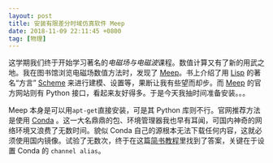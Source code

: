 ```yaml
---
layout: post
title: 安装有限差分时域仿真软件 Meep
date: 2018-11-09 22:11:45 +0800
tag: [物理]
---
```


这学期我们终于开始学习著名的*电磁场与电磁波*课程。数值计算又有了新的用武之地。我在图书馆浏览电磁场数值方法时，发现了 [Meep](https://meep.readthedocs.io/en/latest/)。书上介绍了用 [Lisp](https://en.wikipedia.org/wiki/Lisp_(programming_language)) 的著名“方言” [Scheme](https://en.wikipedia.org/wiki/Scheme_(programming_language)) 来进行建模、设置等，果断让我有些望而却步。而 [Meep](https://meep.readthedocs.io/en/latest/) 的官方网站则有 Python 接口，看起来友好得多。于是今天我抽时间准备安装。。。



Meep 本身是可以用`apt-get`直接安装，可是其 Python 库则不行。官网推荐方法是使用 [Conda](https://en.wikipedia.org/wiki/Conda_(package_manager)) 。这一大名鼎鼎的包、环境管理器我也早有耳闻，可国内神奇的网络环境又浪费了无数时间。貌似 Conda 自己的源根本无法下载任何内容，这就必须使用国内镜像。试验了无数次，终于在这篇[简书教程](https://www.jianshu.com/p/67981914f365)里找到了答案，关键在于设置 Conda 的 `channel alias`。